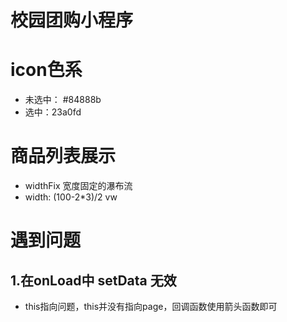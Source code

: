 # 校园团购小程序

# icon色系
- 未选中： #84888b
- 选中：23a0fd

# 商品列表展示
- widthFix 宽度固定的瀑布流
- width: (100-2*3)/2 vw

# 遇到问题

## 1.在onLoad中 setData 无效
- this指向问题，this并没有指向page，回调函数使用箭头函数即可